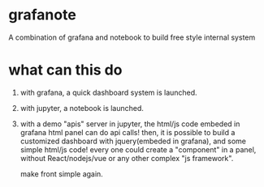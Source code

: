 # grafanote
A combination of grafana and notebook to build free style internal system


# what can this do
1. with grafana, a quick dashboard system is launched.

2. with jupyter, a notebook is launched.

3. with a demo "apis" server in jupyter, the html/js code embeded in grafana html panel can do api calls!
   then, it is possible to build a customized dashboard with jquery(embeded in grafana), and some simple html/js code!
   every one could create a "component" in a panel, without React/nodejs/vue or any other complex "js framework".

   make front simple again.
